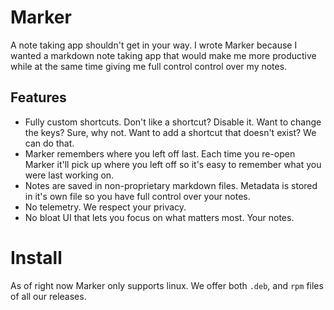 # Marker

A note taking app shouldn't get in your way. I wrote Marker because I wanted a markdown note taking app that would make me more productive while at the same time giving me full control control over my notes.

## Features

- Fully custom shortcuts. Don't like a shortcut? Disable it. Want to change the keys? Sure, why not. Want to add a shortcut that doesn't exist? We can do that.
- Marker remembers where you left off last. Each time you re-open Marker it'll pick up where you left off so it's easy to remember what you were last working on.
- Notes are saved in non-proprietary markdown files. Metadata is stored in it's own file so you have full control over your notes.
- No telemetry. We respect your privacy.
- No bloat UI that lets you focus on what matters most. Your notes.

# Install

As of right now Marker only supports linux. We offer both `.deb`, and `rpm` files of all our releases.
